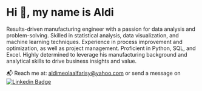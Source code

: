 # Hi :wave:, my name is Aldi

Results-driven manufacturing engineer with a passion for data analysis and problem-solving. Skilled in statistical analysis, data visualization, and machine learning techniques. Experience in process improvement and optimization, as well as project management. Proficient in Python, SQL, and Excel. Highly determined to leverage his manufacturing background and analytical skills to drive business insights and value.

:mailbox_with_mail: Reach me at: aldimeolaalfarisy@yahoo.com or send a message on [![Linkedin Badge](https://img.shields.io/badge/-LinkedIn-blue?style=flat&logo=Linkedin&logoColor=white)](https://www.linkedin.com/in/aldimeolaa) 

<!---
aldimeolaalfarisy/aldimeolaalfarisy is a ✨ special ✨ repository because its `README.md` (this file) appears on your GitHub profile.
You can click the Preview link to take a look at your changes.
--->
